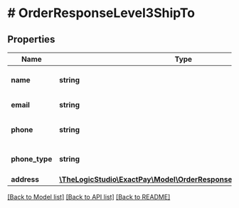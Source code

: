 # # OrderResponseLevel3ShipTo

## Properties

Name | Type | Description | Notes
------------ | ------------- | ------------- | -------------
**name** | **string** | Name of the customer. | [optional]
**email** | **string** | Email of the customer. | [optional]
**phone** | **string** | Phone of the customer. | [optional]
**phone_type** | **string** | Phone type of the customer. | [optional]
**address** | [**\TheLogicStudio\ExactPay\Model\OrderResponseLevel3ShipToAddress**](OrderResponseLevel3ShipToAddress.md) |  | [optional]

[[Back to Model list]](../../README.md#models) [[Back to API list]](../../README.md#endpoints) [[Back to README]](../../README.md)
